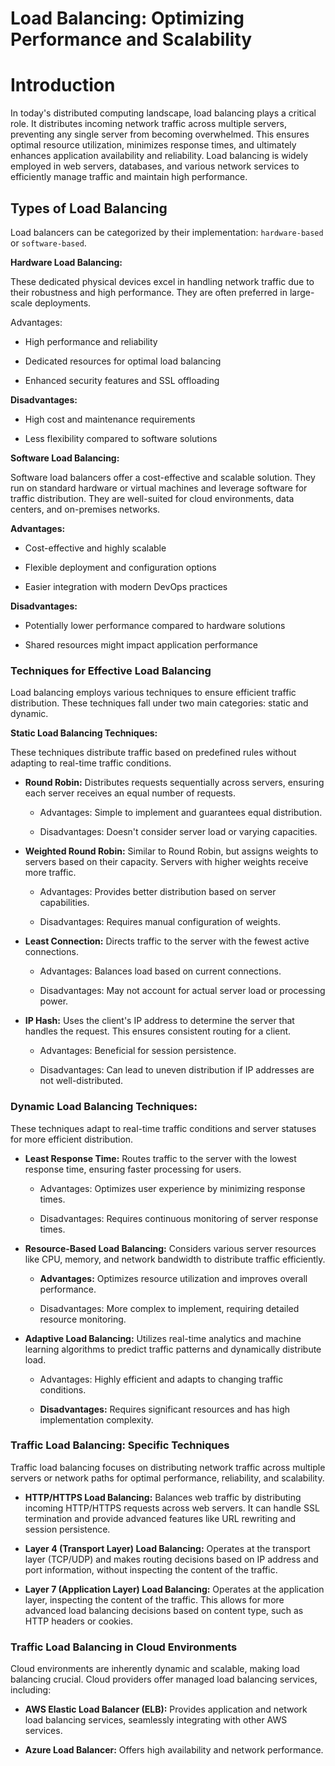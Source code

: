 # Load Balancing: Optimizing Performance and Scalability

# Introduction

In today's distributed computing landscape, load balancing plays a critical role. It distributes incoming network traffic across multiple servers, preventing any single server from becoming overwhelmed. This ensures optimal resource utilization, minimizes response times, and ultimately enhances application availability and reliability. Load balancing is widely employed in web servers, databases, and various network services to efficiently manage traffic and maintain high performance.

## Types of Load Balancing

Load balancers can be categorized by their implementation: ```hardware-based``` or ```software-based```.



__Hardware Load Balancing:__

These dedicated physical devices excel in handling network traffic due to their robustness and high performance. They are often preferred in large-scale deployments.

Advantages:

- High performance and reliability

- Dedicated resources for optimal load balancing

- Enhanced security features and SSL offloading

__Disadvantages:__

- High cost and maintenance requirements

- Less flexibility compared to software solutions

__Software Load Balancing:__

Software load balancers offer a cost-effective and scalable solution. They run on standard hardware or virtual machines and leverage software for traffic distribution. They are well-suited for cloud environments, data centers, and on-premises networks.

__Advantages:__

- Cost-effective and highly scalable

- Flexible deployment and configuration options

- Easier integration with modern DevOps practices

__Disadvantages:__

- Potentially lower performance compared to hardware solutions

- Shared resources might impact application performance

### Techniques for Effective Load Balancing

Load balancing employs various techniques to ensure efficient traffic distribution. These techniques fall under two main categories: static and dynamic.

__Static Load Balancing Techniques:__

These techniques distribute traffic based on predefined rules without adapting to real-time traffic conditions.


- __Round Robin:__ Distributes requests sequentially across servers, ensuring each server receives an equal number of requests.

  - Advantages: Simple to implement and guarantees equal distribution.

  - Disadvantages: Doesn't consider server load or varying capacities.

- __Weighted Round Robin:__ Similar to Round Robin, but assigns weights to servers based on their capacity. Servers with higher weights receive more traffic.

  - Advantages: Provides better distribution based on server capabilities.

  - Disadvantages: Requires manual configuration of weights.

- __Least Connection:__ Directs traffic to the server with the fewest active connections.

  - Advantages: Balances load based on current connections.

  - Disadvantages: May not account for actual server load or processing power.

- __IP Hash:__ Uses the client's IP address to determine the server that handles the request. This ensures consistent routing for a client.

  - Advantages: Beneficial for session persistence.

  - Disadvantages: Can lead to uneven distribution if IP addresses are not well-distributed.

### Dynamic Load Balancing Techniques:

These techniques adapt to real-time traffic conditions and server statuses for more efficient distribution.



- __Least Response Time:__ Routes traffic to the server with the lowest response time, ensuring faster processing for users.

  - Advantages: Optimizes user experience by minimizing response times.

  - Disadvantages: Requires continuous monitoring of server response times.

- __Resource-Based Load Balancing:__ Considers various server resources like CPU, memory, and network bandwidth to distribute traffic efficiently.

  - __Advantages:__ Optimizes resource utilization and improves overall performance.

  - Disadvantages: More complex to implement, requiring detailed resource monitoring.

- __Adaptive Load Balancing:__ Utilizes real-time analytics and machine learning algorithms to predict traffic patterns and dynamically distribute load.

  - Advantages: Highly efficient and adapts to changing traffic conditions.

  - __Disadvantages:__ Requires significant resources and has high implementation complexity.

### Traffic Load Balancing: Specific Techniques

Traffic load balancing focuses on distributing network traffic across multiple servers or network paths for optimal performance, reliability, and scalability.


- __HTTP/HTTPS Load Balancing:__ Balances web traffic by distributing incoming HTTP/HTTPS requests across web servers. It can handle SSL termination and provide advanced features like URL rewriting and session persistence.

- __Layer 4 (Transport Layer) Load Balancing:__ Operates at the transport layer (TCP/UDP) and makes routing decisions based on IP address and port information, without inspecting the content of the traffic.

- __Layer 7 (Application Layer) Load Balancing:__ Operates at the application layer, inspecting the content of the traffic. This allows for more advanced load balancing decisions based on content type, such as HTTP headers or cookies.

### Traffic Load Balancing in Cloud Environments

Cloud environments are inherently dynamic and scalable, making load balancing crucial. Cloud providers offer managed load balancing services, including:



- __AWS Elastic Load Balancer (ELB):__ Provides application and network load balancing services, seamlessly integrating with other AWS services.

- __Azure Load Balancer:__ Offers high availability and network performance.


